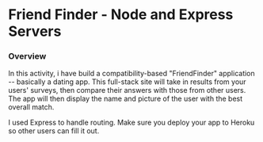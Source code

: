 # Friend Finder - Node and Express Servers

### Overview

In this activity, i have build a compatibility-based "FriendFinder" application -- basically a dating app. This full-stack site will take in results from your users' surveys, then compare their answers with those from other users. The app will then display the name and picture of the user with the best overall match.

I used Express to handle routing. Make sure you deploy your app to Heroku so other users can fill it out.
